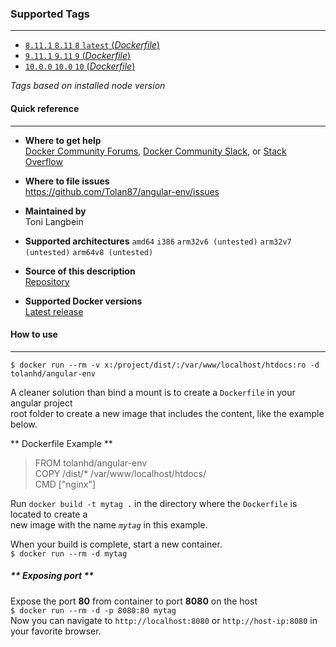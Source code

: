### **Supported Tags** ###
----------
* [ `8.11.1` `8.11` `8` `latest` (*Dockerfile*) ](https://github.com/Tolan87/angular-env/tree/master/8/Dockerfile)
* [ `9.11.1` `9.11` `9` (*Dockerfile*) ](https://github.com/Tolan87/angular-env/tree/master/9/Dockerfile)
* [ `10.0.0` `10.0` `10` (*Dockerfile*) ](https://github.com/Tolan87/angular-env/tree/master/10/Dockerfile)

*Tags based on installed node version*

#### **Quick reference** ####
----------
* **Where to get help**  
	[Docker Community Forums](https://forums.docker.com/), [Docker Community Slack](https://blog.docker.com/2016/11/introducing-docker-community-directory-docker-community-slack/), or [Stack Overflow](https://stackoverflow.com/search?tab=newest&q=docker)

* **Where to file issues**  
<https://github.com/Tolan87/angular-env/issues>

* **Maintained by**  
Toni Langbein

* **Supported architectures**
`amd64` `i386` `arm32v6 (untested)` `arm32v7 (untested)` `arm64v8 (untested)`

* **Source of this description**  
[Repository](https://github.com/Tolan87/angular-env)

* **Supported Docker versions**  
[Latest release](https://github.com/docker/docker-ce/releases/latest)

#### **How to use** ####
---------
```
$ docker run --rm -v x:/project/dist/:/var/www/localhost/htdocs:ro -d tolanhd/angular-env
```
A cleaner solution than bind a mount is to create a `Dockerfile` in your angular project  
root folder to create a new image that includes the content, like the example below.  

** Dockerfile Example **  
>FROM tolanhd/angular-env   
COPY /dist/* /var/www/localhost/htdocs/  
CMD ["nginx"]  

Run `docker build -t mytag .` in the directory where the `Dockerfile` is located to create a  
new image with the name *`mytag`* in this example.  

When your build is complete, start a new container.  
`$ docker run --rm -d mytag`

##### ** Exposing port ** #####
Expose the port **80** from container to port **8080** on the host  
`$ docker run --rm -d -p 8080:80 mytag`  
Now you can navigate to `http://localhost:8080` or `http://host-ip:8080` in your favorite browser.  
